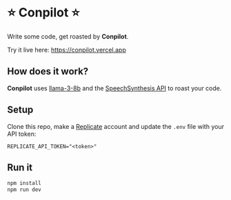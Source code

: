 # ⭐ Conpilot ⭐

Write some code, get roasted by **Conpilot**.

Try it live here: https://conpilot.vercel.app

## How does it work?

**Conpilot** uses [llama-3-8b](https://replicate.com/meta/meta-llama-3-8b-instruct) and the [SpeechSynthesis API](https://developer.mozilla.org/en-US/docs/Web/API/SpeechSynthesis) to roast your code.

## Setup

Clone this repo, make a [Replicate](https://replicate.com) account and update the `.env` file with your API token:

```
REPLICATE_API_TOKEN="<token>"
```

## Run it

```bash
npm install
npm run dev
```
